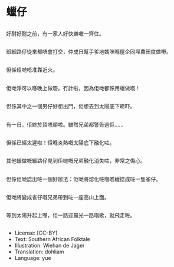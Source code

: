 # 蠟仔

##
好耐好耐之前，有一家人好快樂噉一齊住。

##
班細路仔從來都唔會打交，仲成日幫手爹地媽咪喺屋企同埋農田度做嘢。

##
但係佢哋唔准靠近火。

##
佢哋淨可以喺晚上做嘢。冇計啦，因為佢哋都係用蠟做嘅！

##
但係其中之一個男仔好想出門，佢想去到太陽底下睇吓。

##
有一日，佢終於頂唔順啦。雖然兄弟都警告過佢......

##
但係已經太遲啦！佢喺炎熱嘅太陽底下融化咗。

##
其他蠟做嘅細路仔見到佢哋嘅兄弟融化消失咗，非常之傷心。

##
但係佢哋諗出咗一個好辦法：佢哋將熔化咗嗰嚿蠟捻成咗一隻雀仔。

##
佢哋將變成雀仔嘅兄弟帶到咗一座高山上面。

##
等到太陽升起上嚟，佢一路迎晨光一路唱歌，就飛走咗。

##
* License: [CC-BY]
* Text: Southern African Folktale
* Illustration: Wiehan de Jager
* Translation: dohliam
* Language: yue
